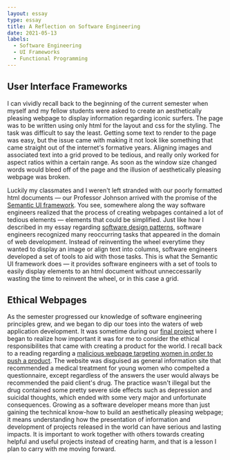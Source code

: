 ```yaml
---
layout: essay
type: essay
title: A Reflection on Software Engineering
date: 2021-05-13
labels:
  - Software Engineering
  - UI Frameworks
  - Functional Programming
---
```


## User Interface Frameworks
I can vividly recall back to the beginning of the current semester when myself and my fellow students were asked to
create an aesthetically pleasing webpage to display information regarding iconic surfers. The page was to be written
using only html for the layout and css for the styling. The task was difficult to say the least. Getting some text to
render to the page was easy, but the issue came with making it not look like something that came straight out of the
internet's formative years. Aligning images and associated text into a grid proved to be tedious, and really only 
worked for aspect ratios within a certain range. As soon as the window size changed words would bleed off of the page
and the illusion of aesthetically pleasing webpage was broken.

Luckily my classmates and I weren't left stranded with our poorly formatted html documents — our Professor Johnson 
arrived with the promise of the [Semantic UI framework](https://semantic-ui.com/). You see, somewhere along the way software engineers realized
that the process of creating webpages contained a lot of tedious elements — elements that could be simplified. Just 
like how I described in my essay regarding [software design patterns](https://michaelrpierce.github.io/essays/software-design-patterns.html), software engineers recognized many reoccurring
tasks that appeared in the domain of web development. Instead of reinventing the wheel everytime they wanted to display
an image or align text into columns, software engineers developed a set of tools to aid with those tasks. This is what
the Semantic UI framework does — it provides software engineers with a set of tools to easily display elements to an 
html document without unneccessarily wasting the time to reinvent the wheel, or in this case a grid.

## Ethical Webpages
As the semester progressed our knowledge of software engineering principles grew, and we began to
dip our toes into the waters of web application development. It was sometime during our [final project](https://michaelrpierce.github.io/projects/grub-n-go) where I began to
realize how important it was for me to consider the ethical responsibilites that came with creating a product for the
world. I recall back to a reading regarding a [malicious webpage targeting women in order to push a product](https://www.freecodecamp.org/news/the-code-im-still-ashamed-of-e4c021dff55e/#.tsjl7lkxy). The 
website was disguised as general information site that recommended a medical treatment for young women who compelted a
questionnaire, except regardless of the answers the user would always be recommended the paid client's drug. The 
practice wasn't illegal but the drug contained some pretty severe side effects such as depression and suicidal thoughts,
which ended with some very major and unfortunate consequences. Growing as a software developer means more than just 
gaining the technical know-how to build an aesthetically pleasing webpage; it means understanding how the presentation
of information and development of projects released in the world can have serious and lasting impacts. It is important
to work together with others towards creating helpful and useful projects instead of creating harm, and that is a 
lesson I plan to carry with me moving forward.
